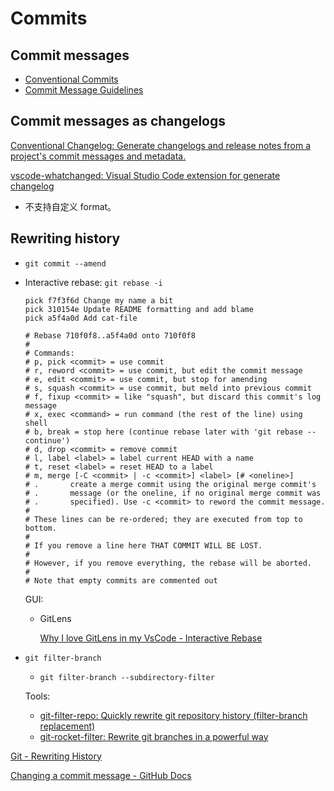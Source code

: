# Commits
## Commit messages
- [Conventional Commits](https://www.conventionalcommits.org/)
- [Commit Message Guidelines](https://gist.github.com/robertpainsi/b632364184e70900af4ab688decf6f53)

## Commit messages as changelogs
[Conventional Changelog: Generate changelogs and release notes from a project's commit messages and metadata.](https://github.com/conventional-changelog/conventional-changelog)

[vscode-whatchanged: Visual Studio Code extension for generate changelog](https://github.com/release-lab/vscode-whatchanged)
- 不支持自定义 format。

## Rewriting history
- `git commit --amend`

- Interactive rebase: `git rebase -i`

  ```git
  pick f7f3f6d Change my name a bit
  pick 310154e Update README formatting and add blame
  pick a5f4a0d Add cat-file

  # Rebase 710f0f8..a5f4a0d onto 710f0f8
  #
  # Commands:
  # p, pick <commit> = use commit
  # r, reword <commit> = use commit, but edit the commit message
  # e, edit <commit> = use commit, but stop for amending
  # s, squash <commit> = use commit, but meld into previous commit
  # f, fixup <commit> = like "squash", but discard this commit's log message
  # x, exec <command> = run command (the rest of the line) using shell
  # b, break = stop here (continue rebase later with 'git rebase --continue')
  # d, drop <commit> = remove commit
  # l, label <label> = label current HEAD with a name
  # t, reset <label> = reset HEAD to a label
  # m, merge [-C <commit> | -c <commit>] <label> [# <oneline>]
  # .       create a merge commit using the original merge commit's
  # .       message (or the oneline, if no original merge commit was
  # .       specified). Use -c <commit> to reword the commit message.
  #
  # These lines can be re-ordered; they are executed from top to bottom.
  #
  # If you remove a line here THAT COMMIT WILL BE LOST.
  #
  # However, if you remove everything, the rebase will be aborted.
  #
  # Note that empty commits are commented out
  ```
  GUI:
  - GitLens

    [Why I love GitLens in my VsCode - Interactive Rebase](https://blog.delpuppo.net/why-i-love-gitlens-in-my-vscode-interactive-rebase)

- `git filter-branch`
  - `git filter-branch --subdirectory-filter`

  Tools:
  - [git-filter-repo: Quickly rewrite git repository history (filter-branch replacement)](https://github.com/newren/git-filter-repo)
  - [git-rocket-filter: Rewrite git branches in a powerful way](https://github.com/xoofx/git-rocket-filter)

[Git - Rewriting History](https://git-scm.com/book/en/v2/Git-Tools-Rewriting-History)

[Changing a commit message - GitHub Docs](https://docs.github.com/en/pull-requests/committing-changes-to-your-project/creating-and-editing-commits/changing-a-commit-message)